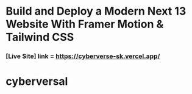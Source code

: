 
# Build and Deploy a Modern Next 13 Website With Framer Motion & Tailwind CSS

### [Live Site] link = https://cyberverse-sk.vercel.app/

# cyberversal
